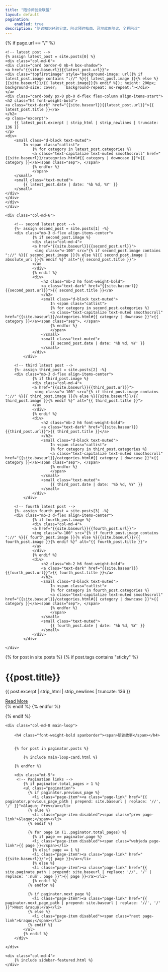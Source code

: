```yaml
---
title: "陪诊师创业联盟"
layout: default
pagination:
    enabled: true
description: "陪诊知识经验分享、陪诊预约指南、异地就医陪诊、全程陪诊"
---
```



<div class="container">
    
{% if page.url == "/" %}
    
    
    
<!-- Begin post excerpts, let's highlight the first 4 posts on top -->
<div class="row remove-site-content-margin">
    
    <!-- latest post -->
    {% assign latest_post = site.posts[0] %}
    <div class="col-md-6">
    <div class="card border-0 mb-4 box-shadow">   
    <a href="{{site.baseurl}}{{latest_post.url}}">
    <div class="topfirstimage" style="background-image: url({% if latest_post.image contains "://" %}{{ latest_post.image }}{% else %} {{site.baseurl}}/{{ latest_post.image}}{% endif %}); height: 200px;    background-size: cover;    background-repeat: no-repeat;"></div>     
    </a>
    <div class="card-body px-0 pb-0 d-flex flex-column align-items-start">
    <h2 class="h4 font-weight-bold">
    <a class="text-dark" href="{{site.baseurl}}{{latest_post.url}}">{{ latest_post.title }}</a>
    </h2>
    <p class="excerpt">
        {{ latest_post.excerpt | strip_html | strip_newlines | truncate: 136 }}
    </p>
    <div>
        <small class="d-block text-muted">
            In <span class="catlist">
                {% for category in latest_post.categories %}
                <a class="text-capitalize text-muted smoothscroll" href="{{site.baseurl}}/categories.html#{{ category | downcase }}">{{ category }}</a><span class="sep">, </span>
                {% endfor %}
                </span>                   
        </small>
        <small class="text-muted">
            {{ latest_post.date | date: '%b %d, %Y' }}
        </small>
    </div>
    </div>
    </div>
    </div>
    
    <div class="col-md-6">
        
        <!-- second latest post -->
        {%- assign second_post = site.posts[1] -%}        
        <div class="mb-3 d-flex align-items-center">                
                {% if second_post.image %}
                <div class="col-md-4">
                <a href="{{site.baseurl}}{{second_post.url}}">
                 <img class="w-100" src="{% if second_post.image contains "://" %}{{ second_post.image }}{% else %}{{ second_post.image | absolute_url }}{% endif %}" alt="{{ second_post.title }}">
                </a>
                </div>
                {% endif %}                
                <div>
                    <h2 class="mb-2 h6 font-weight-bold">
                    <a class="text-dark" href="{{site.baseurl}}{{second_post.url}}">{{ second_post.title }}</a>
                    </h2>
                    <small class="d-block text-muted">
                        In <span class="catlist">
                        {% for category in second_post.categories %}
                        <a class="text-capitalize text-muted smoothscroll" href="{{site.baseurl}}/categories.html#{{ category | downcase }}">{{ category }}</a><span class="sep">, </span>
                        {% endfor %}
                        </span>                   
                    </small>
                    <small class="text-muted">
                        {{ second_post.date | date: '%b %d, %Y' }}
                    </small>
                </div>
            </div>
        
        <!-- third latest post -->
        {%- assign third_post = site.posts[2] -%}        
        <div class="mb-3 d-flex align-items-center">                
                {% if third_post.image %}
                <div class="col-md-4">
                <a href="{{site.baseurl}}{{third_post.url}}">
                 <img class="w-100" src="{% if third_post.image contains "://" %}{{ third_post.image }}{% else %}{{site.baseurl}}/{{ third_post.image }}{% endif %}" alt="{{ third_post.title }}">
                </a>
                </div>
                {% endif %}                
                <div>
                    <h2 class="mb-2 h6 font-weight-bold">
                    <a class="text-dark" href="{{site.baseurl}}{{third_post.url}}">{{ third_post.title }}</a>
                    </h2>
                    <small class="d-block text-muted">
                        In <span class="catlist">
                        {% for category in third_post.categories %}
                        <a class="text-capitalize text-muted smoothscroll" href="{{site.baseurl}}/categories.html#{{ category | downcase }}">{{ category }}</a><span class="sep">, </span>
                        {% endfor %}
                        </span>                   
                    </small>
                    <small class="text-muted">
                        {{ third_post.date | date: '%b %d, %Y' }}
                    </small>
                </div>
            </div>
        
        <!-- fourth latest post -->
        {%- assign fourth_post = site.posts[3] -%}        
        <div class="mb-3 d-flex align-items-center">                
                {% if fourth_post.image %}
                <div class="col-md-4">
                <a href="{{site.baseurl}}{{fourth_post.url}}">
                <img class="w-100" src="{% if fourth_post.image contains "://" %}{{ fourth_post.image }}{% else %}{{site.baseurl}}/{{ fourth_post.image }}{% endif %}" alt="{{ fourth_post.title }}">
                </a>
                </div>
                {% endif %}                
                <div>
                    <h2 class="mb-2 h6 font-weight-bold">
                    <a class="text-dark" href="{{site.baseurl}}{{fourth_post.url}}">{{ fourth_post.title }}</a>
                    </h2>
                    <small class="d-block text-muted">
                        In <span class="catlist">
                        {% for category in fourth_post.categories %}
                        <a class="text-capitalize text-muted smoothscroll" href="{{site.baseurl}}/categories.html#{{ category | downcase }}">{{ category }}</a><span class="sep">, </span>
                        {% endfor %}
                        </span>                   
                    </small>
                    <small class="text-muted">
                        {{ fourth_post.date | date: '%b %d, %Y' }}
                    </small>
                </div>
            </div>
        
    </div>
    
</div>
    
<!-- Sticky - add sticky tag to the post you want to highlight here - tags: [sticky] -->
{% for post in site.posts %} 
{% if post.tags contains "sticky" %}
<div class="jumbotron jumbotron-fluid jumbotron-home pt-0 pb-0 mt-3 mb-2rem bg-lightblue position-relative">
    <div class="pl-4 pr-0 h-100 tofront">
        <div class="row justify-content-between">
            <div class="col-md-6 pt-6 pb-6 pr-lg-4 align-self-center">
                <h1 class="mb-3">{{post.title}}</h1>
                <p class="mb-3 lead">
                    {{ post.excerpt | strip_html | strip_newlines | truncate: 136 }}
                </p>
                <a href="{{site.baseurl}}{{post.url}}" class="btn btn-dark">Read More</a>
            </div>
            <div class="col-md-6 d-none d-md-block pr-0" style="background-size:cover;background-image:url({{site.baseurl}}/{{ post.image }});">	
            </div>
        </div>
    </div>
</div> 
{% endif %}
{% endfor %}


    


{% endif %} <!--endif page url is / -->
    


<!-- Now the rest of the posts with the usual loop but with an offset:4 on the first page so we can skeep the first 4 posts displayed above -->
    
<div class="row mt-3">
   
    <div class="col-md-8 main-loop">
        
        <h4 class="font-weight-bold spanborder"><span>陪诊故事</span></h4>
        

        {% for post in paginator.posts %}
        
            {% include main-loop-card.html %}
        
        {% endfor %}
        
        <div class="mt-5">
         <!-- Pagination links -->
            {% if paginator.total_pages > 1 %}
            <ul class="pagination"> 
              {% if paginator.previous_page %}
                <li class="page-item"><a class="page-link" href="{{ paginator.previous_page_path | prepend: site.baseurl | replace: '//', '/' }}">&laquo; Prev</a></li>
              {% else %}
                <li class="page-item disabled"><span class="prev page-link">&laquo;</span></li>
              {% endif %}

              {% for page in (1..paginator.total_pages) %}
                {% if page == paginator.page %}
                <li class="page-item disabled"><span class="webjeda page-link">{{ page }}</span></li>
                {% elsif page == 1 %}
                <li class="page-item"><a class="page-link" href="{{site.baseurl}}/">{{ page }}</a></li>
                {% else %}
                <li class="page-item"><a class="page-link" href="{{ site.paginate_path | prepend: site.baseurl | replace: '//', '/' | replace: ':num', page }}">{{ page }}</a></li>
                {% endif %}
              {% endfor %}

              {% if paginator.next_page %}
                <li class="page-item"><a class="page-link" href="{{ paginator.next_page_path | prepend: site.baseurl | replace: '//', '/' }}">Next &raquo;</a></li>
              {% else %}
                <li class="page-item disabled"><span class="next page-link">&raquo;</span></li>
              {% endif %}
            </ul>
            {% endif %}      
        </div>
        
    </div>
    
    <div class="col-md-4">
        {% include sidebar-featured.html %}    
    </div>
    
</div>



</div>